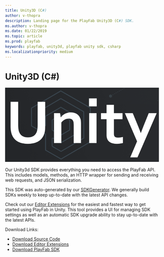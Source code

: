 ```yaml
---
title: Unity3D (C#)
author: v-thopra
description: Landing page for the PlayFab Unity3D (C#) SDK.
ms.author: v-thopra
ms.date: 01/22/2019
ms.topic: article
ms.prod: playfab
keywords: playfab, unity3d, playfab unity sdk, csharp
ms.localizationpriority: medium
---
```


# Unity3D (C#)

![Unity3d Software](./media/unity-logo-main-page-new.png)

Our Unity3d SDK provides everything you need to access the PlayFab API. This includes models, methods, an HTTP wrapper for sending and receiving web requests, and JSON serialization.

This SDK was auto-generated by our [SDKGenerator](../sdkgenerator/index.md). We generally build SDKs weekly to keep up-to-date with the latest API changes.

Check out our [Editor Extensions](https://github.com/PlayFab/UnityEditorExtensions) for the easiest and fastest way to get started using PlayFab in Unity. This tool provides a UI for managing SDK settings as well as an automatic SDK upgrade ability to stay up-to-date with the latest APIs.

Download Links:

- [Download Source Code](https://github.com/PlayFab/UnitySDK)
- [Download Editor Extensions](https://api.playfab.com/downloads/unity-edex)
- [Download PlayFab SDK](https://api.playfab.com/downloads/unity-v2ap)